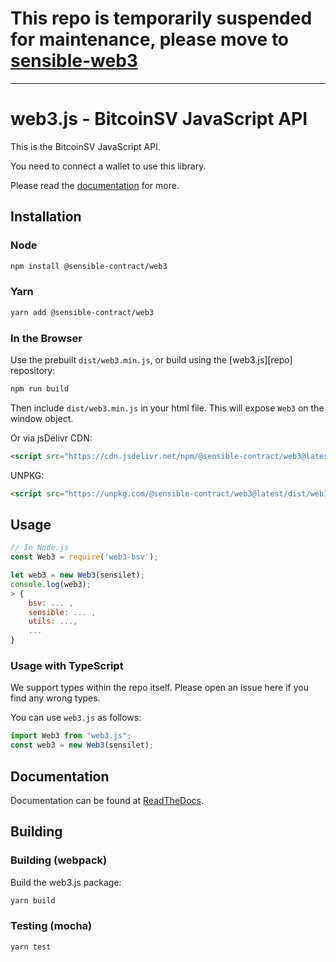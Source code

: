 
# This repo is temporarily suspended for maintenance, please move to [sensible-web3](https://github.com/sensible-contract/sensible-web3)
---
# web3.js - BitcoinSV JavaScript API

This is the BitcoinSV JavaScript API.

You need to connect a wallet to use this library.

Please read the [documentation][docs] for more.

## Installation

### Node

```bash
npm install @sensible-contract/web3
```

### Yarn

```bash
yarn add @sensible-contract/web3
```

### In the Browser

Use the prebuilt `dist/web3.min.js`, or
build using the [web3.js][repo] repository:

```bash
npm run build
```

Then include `dist/web3.min.js` in your html file.
This will expose `Web3` on the window object.

Or via jsDelivr CDN:

```html
<script src="https://cdn.jsdelivr.net/npm/@sensible-contract/web3@latest/dist/web3.min.js"></script>
```

UNPKG:

```html
<script src="https://unpkg.com/@sensible-contract/web3@latest/dist/web3.min.js"></script>
```

## Usage

```js
// In Node.js
const Web3 = require('web3-bsv');

let web3 = new Web3(sensilet);
console.log(web3);
> {
    bsv: ... ,
    sensible: ... ,
    utils: ...,
    ...
}
```

### Usage with TypeScript

We support types within the repo itself. Please open an issue here if you find any wrong types.

You can use `web3.js` as follows:

```typescript
import Web3 from "web3.js";
const web3 = new Web3(sensilet);
```

## Documentation

Documentation can be found at [ReadTheDocs][docs].

## Building

### Building (webpack)

Build the web3.js package:

```bash
yarn build
```

### Testing (mocha)

```bash
yarn test
```

[docs]: http://sensible-web3js.readthedocs.io/en/1.0/
